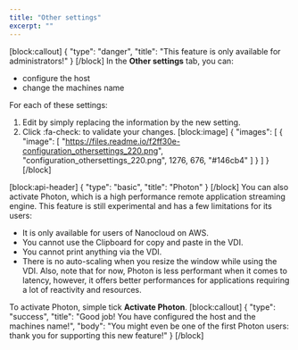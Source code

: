 ```yaml
---
title: "Other settings"
excerpt: ""
---
```

[block:callout]
{
  "type": "danger",
  "title": "This feature is only available for administrators!"
}
[/block]
In the **Other settings** tab, you can:
 * configure the host
 * change the machines name

For each of these settings:
1. Edit by simply replacing the information by the new setting.
2. Click :fa-check: to validate your changes.
[block:image]
{
  "images": [
    {
      "image": [
        "https://files.readme.io/f2ff30e-configuration_othersettings_220.png",
        "configuration_othersettings_220.png",
        1276,
        676,
        "#146cb4"
      ]
    }
  ]
}
[/block]

[block:api-header]
{
  "type": "basic",
  "title": "Photon"
}
[/block]
You can also activate Photon, which is a high performance remote application streaming engine.
This feature is still experimental and has a few limitations for its users:
 * It is only available for users of Nanocloud on AWS.
 * You cannot use the Clipboard for copy and paste in the VDI.
 * You cannot print anything via the VDI.
 * There is no auto-scaling when you resize the window while using the VDI.
Also, note that for now, Photon is less performant when it comes to latency, however, it offers better performances for applications requiring a lot of reactivity and resources.

To activate Photon, simple tick **Activate Photon**.
[block:callout]
{
  "type": "success",
  "title": "Good job! You have configured the host and the machines name!",
  "body": "You might even be one of the first Photon users: thank you for supporting this new feature!"
}
[/block]